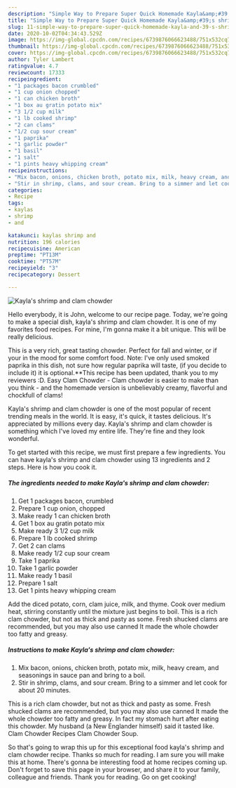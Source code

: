 ```yaml
---
description: "Simple Way to Prepare Super Quick Homemade Kayla&amp;#39;s shrimp and clam chowder"
title: "Simple Way to Prepare Super Quick Homemade Kayla&amp;#39;s shrimp and clam chowder"
slug: 11-simple-way-to-prepare-super-quick-homemade-kayla-and-39-s-shrimp-and-clam-chowder
date: 2020-10-02T04:34:43.529Z
image: https://img-global.cpcdn.com/recipes/6739876066623488/751x532cq70/kaylas-shrimp-and-clam-chowder-recipe-main-photo.jpg
thumbnail: https://img-global.cpcdn.com/recipes/6739876066623488/751x532cq70/kaylas-shrimp-and-clam-chowder-recipe-main-photo.jpg
cover: https://img-global.cpcdn.com/recipes/6739876066623488/751x532cq70/kaylas-shrimp-and-clam-chowder-recipe-main-photo.jpg
author: Tyler Lambert
ratingvalue: 4.7
reviewcount: 17333
recipeingredient:
- "1 packages bacon crumbled"
- "1 cup onion chopped"
- "1 can chicken broth"
- "1 box au gratin potato mix"
- "3 1/2 cup milk"
- "1 lb cooked shrimp"
- "2 can clams"
- "1/2 cup sour cream"
- "1 paprika"
- "1 garlic powder"
- "1 basil"
- "1 salt"
- "1 pints heavy whipping cream"
recipeinstructions:
- "Mix bacon, onions, chicken broth, potato mix, milk, heavy cream, and seasonings in sauce pan and bring to a boil."
- "Stir in shrimp, clams, and sour cream. Bring to a simmer and let cook for about 20 minutes."
categories:
- Recipe
tags:
- kaylas
- shrimp
- and

katakunci: kaylas shrimp and 
nutrition: 196 calories
recipecuisine: American
preptime: "PT13M"
cooktime: "PT57M"
recipeyield: "3"
recipecategory: Dessert

---
```



![Kayla&#39;s shrimp and clam chowder](https://img-global.cpcdn.com/recipes/6739876066623488/751x532cq70/kaylas-shrimp-and-clam-chowder-recipe-main-photo.jpg)

Hello everybody, it is John, welcome to our recipe page. Today, we're going to make a special dish, kayla&#39;s shrimp and clam chowder. It is one of my favorites food recipes. For mine, I'm gonna make it a bit unique. This will be really delicious.

This is a very rich, great tasting chowder. Perfect for fall and winter, or if your in the mood for some comfort food. Note: I&#39;ve only used smoked paprika in this dish, not sure how regular paprika will taste, (if you decide to include it) it is optional.**This recipe has been updated, thank you to my reviewers :D. Easy Clam Chowder - Clam chowder is easier to make than you think - and the homemade version is unbelievably creamy, flavorful and chockfull of clams!

Kayla&#39;s shrimp and clam chowder is one of the most popular of recent trending meals in the world. It is easy, it's quick, it tastes delicious. It's appreciated by millions every day. Kayla&#39;s shrimp and clam chowder is something which I've loved my entire life. They're fine and they look wonderful.


To get started with this recipe, we must first prepare a few ingredients. You can have kayla&#39;s shrimp and clam chowder using 13 ingredients and 2 steps. Here is how you cook it.

<!--inarticleads1-->

##### The ingredients needed to make Kayla&#39;s shrimp and clam chowder:

1. Get 1 packages bacon, crumbled
1. Prepare 1 cup onion, chopped
1. Make ready 1 can chicken broth
1. Get 1 box au gratin potato mix
1. Make ready 3 1/2 cup milk
1. Prepare 1 lb cooked shrimp
1. Get 2 can clams
1. Make ready 1/2 cup sour cream
1. Take 1 paprika
1. Take 1 garlic powder
1. Make ready 1 basil
1. Prepare 1 salt
1. Get 1 pints heavy whipping cream


Add the diced potato, corn, clam juice, milk, and thyme. Cook over medium heat, stirring constantly until the mixture just begins to boil. This is a rich clam chowder, but not as thick and pasty as some. Fresh shucked clams are recommended, but you may also use canned It made the whole chowder too fatty and greasy. 

<!--inarticleads2-->

##### Instructions to make Kayla&#39;s shrimp and clam chowder:

1. Mix bacon, onions, chicken broth, potato mix, milk, heavy cream, and seasonings in sauce pan and bring to a boil.
1. Stir in shrimp, clams, and sour cream. Bring to a simmer and let cook for about 20 minutes.


This is a rich clam chowder, but not as thick and pasty as some. Fresh shucked clams are recommended, but you may also use canned It made the whole chowder too fatty and greasy. In fact my stomach hurt after eating this chowder. My husband (a New Englander himself) said it tasted like. Clam Chowder Recipes Clam Chowder Soup. 

So that's going to wrap this up for this exceptional food kayla&#39;s shrimp and clam chowder recipe. Thanks so much for reading. I am sure you will make this at home. There's gonna be interesting food at home recipes coming up. Don't forget to save this page in your browser, and share it to your family, colleague and friends. Thank you for reading. Go on get cooking!
